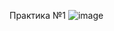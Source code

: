 Практика №1
![image](https://user-images.githubusercontent.com/82733942/155622756-eade42f2-9dd5-4344-8b0b-8bca26572bea.png)

